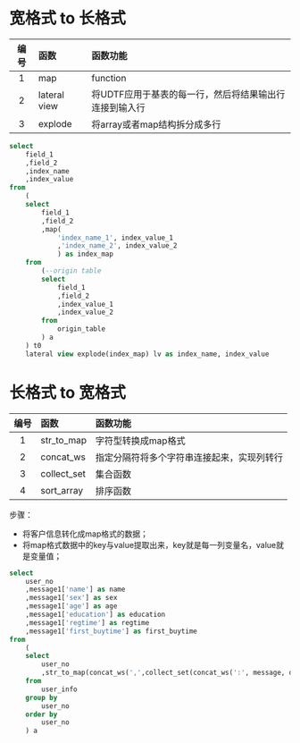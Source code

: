 # 宽格式 to 长格式
|编号|函数|函数功能|
|:---:|:---|:---|
|1|map|function|
|2|lateral view|将UDTF应用于基表的每一行，然后将结果输出行连接到输入行|
|3|explode|将array或者map结构拆分成多行|

````sql
select
    field_1
    ,field_2
    ,index_name
    ,index_value
from
    (
    select 
        field_1
        ,field_2
        ,map(
            'index_name_1', index_value_1
            ,'index_name_2', index_value_2
            ) as index_map
    from
        (--origin table
        select
            field_1
            ,field_2
            ,index_value_1
            ,index_value_2
        from
            origin_table
        ) a 
    ) t0
    lateral view explode(index_map) lv as index_name, index_value
````

# 长格式 to 宽格式

|编号|函数|函数功能|
|:---:|:---|:---|
|1|str_to_map|字符型转换成map格式|
|2|concat_ws|指定分隔符将多个字符串连接起来，实现列转行|
|3|collect_set|集合函数|
|4|sort_array|排序函数|

步骤：
- 将客户信息转化成map格式的数据；
- 将map格式数据中的key与value提取出来，key就是每一列变量名，value就是变量值；

````sql
select     
    user_no    
    ,message1['name'] as name    
    ,message1['sex'] as sex    
    ,message1['age'] as age    
    ,message1['education'] as education    
    ,message1['regtime'] as regtime    
    ,message1['first_buytime'] as first_buytime    
from     
    (
    select    
        user_no
        ,str_to_map(concat_ws(',',collect_set(concat_ws(':', message, detail)))) as message1    
    from 
        user_info    
    group by 
        user_no    
    order by 
        user_no    
    ) a 
````